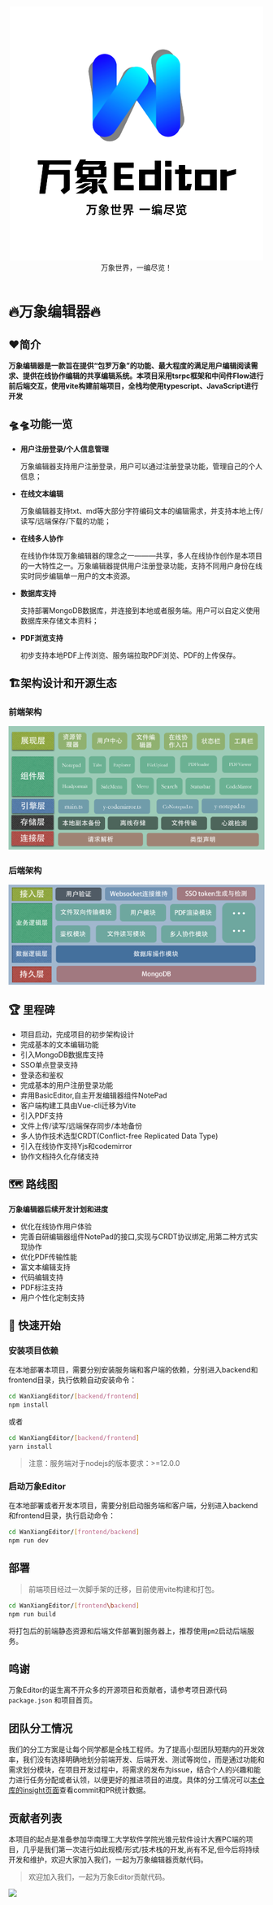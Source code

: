 <p align="center">
<img alt="WangXiangEditor" src="frontend/public/WangXiang Editor_transparent.png">
<br>
万象世界，一编尽览！
<br><br>
</p>

<p align="center">
<!-- <a href="README.md">English</a> -->
</p>

# 🔥**万象编辑器**🔥

## ❤️**简介**

**万象编辑器是一款旨在提供“包罗万象”的功能、最大程度的满足用户编辑阅读需求、提供在线协作编辑的共享编辑系统。本项目采用tsrpc框架和中间件Flow进行前后端交互，使用vite构建前端项目，全栈均使用typescript、JavaScript进行开发**

<!-- TODO:插入优化首页后的软件成品图片 -->

## 🛸🛸**功能一览**

* **用户注册登录/个人信息管理**
    
    万象编辑器支持用户注册登录，用户可以通过注册登录功能，管理自己的个人信息；
* **在线文本编辑**
    
    万象编辑器支持txt、md等大部分字符编码文本的编辑需求，并支持本地上传/读写/远端保存/下载的功能；

* **在线多人协作**

    在线协作体现万象编辑器的理念之一———共享，多人在线协作创作是本项目的一大特性之一。万象编辑器提供用户注册登录功能，支持不同用户身份在线实时同步编辑单一用户的文本资源。

* **数据库支持**

    支持部署MongoDB数据库，并连接到本地或者服务端。用户可以自定义使用数据库来存储文本资料；

* **PDF浏览支持**

    初步支持本地PDF上传浏览、服务端拉取PDF浏览、PDF的上传保存。



<!-- * **JavaScript/CSS 代码片段**

* **Typescript支持**

* **template片段** -->

## 🏗️架构设计和开源生态
<!-- * **浏览器/服务端架构**

    万象编辑器采用**Browser/Server**架构，支持客户端与远程服务端进行文件的上传和下载。
     -->


### 前端架构
<img alt="WangXiangEditor" src="frontend/public/万象前端架构.png">

### 后端架构
<img alt="WangXiangEditor" src="frontend/public/万象后端架构.png">

## 🏆 里程碑
* 项目启动，完成项目的初步架构设计
* 完成基本的文本编辑功能
* 引入MongoDB数据库支持
* SSO单点登录支持
* 登录态和鉴权
* 完成基本的用户注册登录功能
* 弃用BasicEditor,自主开发编辑器组件NotePad
* 客户端构建工具由Vue-cli迁移为Vite
* 引入PDF支持
* 文件上传/读写/远端保存同步/本地备份
* 多人协作技术选型CRDT(Conflict-free Replicated Data Type)
* 引入在线协作支持Yjs和codemirror
* 协作文档持久化存储支持

## 🗺️ 路线图
**万象编辑器后续开发计划和进度**
* 优化在线协作用户体验
* 完善自研编辑器组件NotePad的接口,实现与CRDT协议绑定,用第二种方式实现协作
* 优化PDF传输性能
* 富文本编辑支持
* 代码编辑支持
* PDF标注支持
* 用户个性化定制支持

## 🚀 快速开始

<!-- * **安装nodejs环境**

* **安装Typescript环境**

* **本地安装编辑器** -->


### **安装项目依赖**
在本地部署本项目，需要分别安装服务端和客户端的依赖，分别进入backend和frontend目录，执行依赖自动安装命令：
```bash
cd WanXiangEditor/[backend/frontend]
npm install
```
或者
```bash
cd WanXiangEditor/[backend/frontend]
yarn install
```
> 注意：服务端对于nodejs的版本要求：>=12.0.0

### **启动万象Editor**

在本地部署或者开发本项目，需要分别启动服务端和客户端，分别进入backend和frontend目录，执行启动命令：
```bash
cd WanXiangEditor/[frontend/backend]
npm run dev
```
## 部署
> 前端项目经过一次脚手架的迁移，目前使用vite构建和打包。

```bash
cd WanXiangEditor/[frontend\backend]
npm run build
```
将打包后的前端静态资源和后端文件部署到服务器上，推荐使用`pm2`启动后端服务。
## 鸣谢
万象Editor的诞生离不开众多的开源项目和贡献者，请参考项目源代码 `package.json` 和项目首页。

## 团队分工情况
我们的分工方案是让每个同学都是全栈工程师。为了提高小型团队短期内的开发效率，我们没有选择明确地划分前端开发、后端开发、测试等岗位，而是通过功能和需求划分模块，在项目开发过程中，将需求的发布为issue，结合个人的兴趣和能力进行任务分配或者认领，以便更好的推进项目的进度。具体的分工情况可以[本仓库的insight页面](https://github.com/val213/WanXiangEditor/pulse)查看commit和PR统计数据。
## 贡献者列表
本项目的起点是准备参加华南理工大学软件学院光锥元软件设计大赛PC端的项目，几乎是我们第一次进行如此规模/形式/技术栈的开发,尚有不足,但今后将持续开发和维护，欢迎大家加入我们，一起为万象编辑器贡献代码。
>欢迎加入我们，一起为万象Editor贡献代码。


<a href="https://github.com/val213/WanXiangEdito/graphs/contributors">
  <img src="https://contrib.rocks/image?repo=val213/WanXiangEditor" />
</a>
